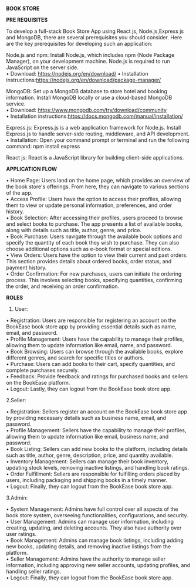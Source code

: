 **BOOK STORE**

**PRE REQUISITES**  

To develop a full-stack Book Store App using React js, Node.js,Express js and MongoDB, there are several prerequisites you should consider. Here are the key prerequisites for developing such an application: 

Node.js and npm: Install Node.js, which includes npm (Node Package Manager), on your development machine. Node.js is required to run JavaScript on the server side. <br>
• Download: https://nodejs.org/en/download/ 
• Installation instructions:https://nodejs.org/en/download/package-manager/

MongoDB: Set up a MongoDB database to store hotel and booking information. Install MongoDB locally or use a cloud-based MongoDB service. <br>
• Download: https://www.mongodb.com/try/download/community  
• Installation instructions:https://docs.mongodb.com/manual/installation/ 

Express.js: Express.js is a web application framework for Node.js. Install Express.js to handle server-side routing, middleware, and API development. 
• Installation: Open your command prompt or terminal and run the following
command: npm install express 

React js: React is a JavaScript library for building client-side applications. 

**APPLICATION FLOW**   

• Home Page: Users land on the home page, which provides an overview of the book store's offerings. From here, they can navigate to various sections of the app.<br>
• Access Profile: Users have the option to access their profiles, allowing them to view or update personal information, preferences, and order history.<br>
• Book Selection: After accessing their profiles, users proceed to browse and select books to purchase. The app presents a list of available books, along with details such as title, author, genre, and price.<br>
• Book Purchase: Users navigate through the available book options and specify the quantity of each book they wish to purchase. They can also choose additional options such as e-book format or special editions.<br>
• View Orders: Users have the option to view their current and past orders. This section provides details about ordered books, order status, and payment history.<br>
• Order Confirmation: For new purchases, users can initiate the ordering process. This involves selecting books, specifying quantities, confirming the order, and receiving an order confirmation.<br>

**ROLES** 

1. User:
   
• Registration: Users are responsible for registering an account on the BookEase book store app by providing essential details such as name, email, and password.<br>
• Profile Management: Users have the capability to manage their profiles, allowing them to update information like email, name, and password.<br>
• Book Browsing: Users can browse through the available books, explore different genres, and search for specific titles or authors.<br>
• Purchase: Users can add books to their cart, specify quantities, and complete purchases securely.<br>
• Feedback: Provide feedback and ratings for purchased books and sellers on the BookEase platform.<br>
• Logout: Lastly, they can logout from the BookEase book store app.<br>

2.Seller:

• Registration: Sellers register an account on the BookEase book store app by providing necessary details such as business name, email, and password.<br>
• Profile Management: Sellers have the capability to manage their profiles, allowing them to update information like email, business name, and password.<br>
• Book Listing: Sellers can add new books to the platform, including details such as title, author, genre, description, price, and quantity available.<br>
• Inventory Management: Sellers can manage their book inventory, updating stock levels, removing inactive listings, and handling book ratings.<br>
• Order Fulfillment: Sellers are responsible for fulfilling orders placed by users, including packaging and shipping books in a timely manner.<br>
• Logout: Finally, they can logout from the BookEase book store app.<br>

3.Admin:

• System Management: Admins have full control over all aspects of the book store system, overseeing functionalities, configurations, and security.<br>
• User Management: Admins can manage user information, including creating, updating, and deleting accounts. They also have authority over user ratings.<br>
• Book Management: Admins can manage book listings, including adding new books, updating details, and removing inactive listings from the platform.<br>
• Seller Management: Admins have the authority to manage seller information, including approving new seller accounts, updating profiles, and handling seller ratings.<br>
• Logout: Finally, they can logout from the BookEase book store app.<br>
